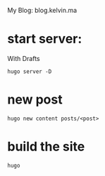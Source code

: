 My Blog: blog.kelvin.ma

# start server:

With Drafts

 `hugo server -D` 

# new post

`hugo new content posts/<post>`

# build the site

`hugo`


